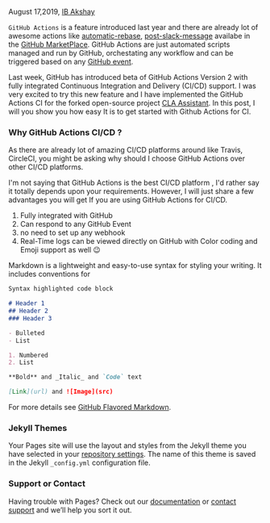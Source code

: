 August 17,2019, [IB Akshay](https://github.com/ibakshay) 

`GitHub Actions` is a feature introduced last year and there are already lot of  awesome actions like [automatic-rebase](https://github.com/marketplace/actions/automatic-rebase), [post-slack-message](https://github.com/marketplace/actions/post-slack-message) availabe in the [GitHub MarketPlace](https://github.com/marketplace?type=actions). GitHub  Actions are just automated scripts managed and run by GitHub, orchestating any workflow  and  can be triggered  based on any [GitHub event](https://developer.github.com/actions/managing-workflows/workflow-configuration-options/#events-supported-in-workflow-files).

Last week, GitHub has introduced beta of GitHub Actions Version 2 with fully integrated Continuous Integration and Delivery (CI/CD) support. I was very excited to try this new feature and I have implemented the GitHub Actions CI for the forked open-source project [CLA Assistant](https://github.com/ibakshay/cla-assistant).  In this post, I will you show you how easy It is to get started with Github Actions for CI.

### Why GitHub Actions CI/CD ?

As there are already lot of amazing CI/CD platforms around like Travis, CircleCI, you might be asking why should I choose GitHub Actions over other CI/CD platforms. 

I'm not saying that GitHub Actions is the best CI/CD platform , I'd rather say it totally depends upon your requirements. However, I will just share a few advantages you will get If you are using GitHub Actions for CI/CD.

1. Fully integrated with GitHub 
1. Can respond to any GitHub Event
1. no need to set up any webhook
1. Real-Time logs can be viewed directly on GitHub with Color coding and Emoji support as well 😉

Markdown is a lightweight and easy-to-use syntax for styling your writing. It includes conventions for

```markdown
Syntax highlighted code block

# Header 1
## Header 2
### Header 3

- Bulleted
- List

1. Numbered
2. List

**Bold** and _Italic_ and `Code` text

[Link](url) and ![Image](src)
```

For more details see [GitHub Flavored Markdown](https://guides.github.com/features/mastering-markdown/).

### Jekyll Themes

Your Pages site will use the layout and styles from the Jekyll theme you have selected in your [repository settings](https://github.com/ibakshay/github-actions-ci/settings). The name of this theme is saved in the Jekyll `_config.yml` configuration file.

### Support or Contact

Having trouble with Pages? Check out our [documentation](https://help.github.com/categories/github-pages-basics/) or [contact support](https://github.com/contact) and we’ll help you sort it out.
